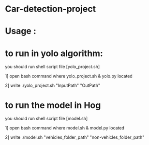 # Car-detection-project
# Usage :
# to run in yolo algorithm:
you should run shell script file [yolo_project.sh] 

1] open bash command where yolo_project.sh & yolo.py located

2] write ./yolo_project.sh "InputPath" "OutPath"  

# to run the model in Hog
you should run shell script file [model.sh] 

1] open bash command where model.sh & model.py located

2] write ./model.sh "vehicles_folder_path" "non-vehicles_folder_path" 

